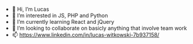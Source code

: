 - 👋 Hi, I’m Lucas
- 👀 I’m interested in JS, PHP and Python
- 🌱 I’m currently learning React and jQuery
- 💞️ I’m looking to collaborate on basicly anything that involve team work
- 📫 https://www.linkedin.com/in/lucas-witkowski-7b937158/
